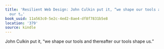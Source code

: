 ```yaml
---
title: 'Resilient Web Design: John Culkin put it, “we shape our tools and thereafter
  our t…'
book_uuid: 11a563c0-5e2c-4ed2-8ae4-df8f7831b5e8
location: '379'
source: kindle
---
```


John Culkin put it, “we shape our tools and thereafter our tools shape us.”
